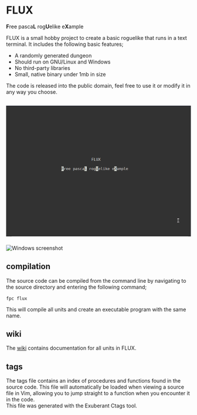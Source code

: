 # FLUX
**F**ree pasca**L** rog**U**elike e**X**ample

FLUX is a small hobby project to create a basic roguelike that runs in a text terminal. It includes the following basic features;

 - A randomly generated dungeon
 - Should run on GNU/Linux and Windows
 - No third-party libraries
 - Small, native binary under 1mb in size

The code is released into the public domain, feel free to use it or modify it in any way you choose.

![Animated screenshot](animated_gif.gif)
---
![Windows screenshot](windows_screenshot.png)

## compilation  
The source code can be compiled from the command line by navigating to the source directory and entering the following command;  

    fpc flux

This will compile all units and create an executable program with the same name.
## wiki
The [wiki](https://github.com/cyberfilth/FLUX/wiki) contains documentation for all units in FLUX.

## tags
The tags file contains an index of procedures and functions found in the source code. This file will automatically be loaded when viewing a source file in Vim, allowing you to jump straight to a function when you encounter it in the code.  
This file was generated with the Exuberant Ctags tool.
